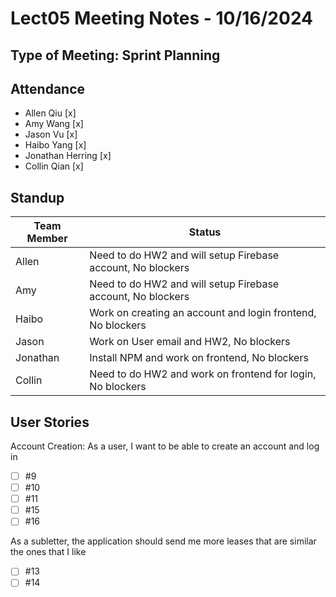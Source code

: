 # Lect05 Meeting Notes - 10/16/2024

## Type of Meeting: Sprint Planning

## Attendance

- Allen Qiu [x]
- Amy Wang [x]
- Jason Vu [x]
- Haibo Yang [x]
- Jonathan Herring [x]
- Collin Qian [x]

## Standup

| Team Member | Status                                                                                |
| ----------- | ------------------------------------------------------------------------------------- |
| Allen       | Need to do HW2 and will setup Firebase account, No blockers |
| Amy         | Need to do HW2 and will setup Firebase account, No blockers |
| Haibo       | Work on creating an account and login frontend, No blockers |
| Jason       | Work on User email and HW2, No blockers |
| Jonathan    | Install NPM and work on frontend, No blockers |
| Collin      | Need to do HW2 and work on frontend for login, No blockers |

## User Stories

Account Creation: As a user, I want to be able to create an account and log in
- [ ] #9
- [ ] #10
- [ ] #11
- [ ] #15
- [ ] #16

As a subletter, the application should send me more leases that are similar the ones that I like
- [ ] #13
- [ ] #14
